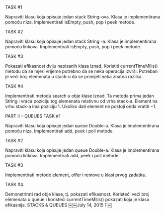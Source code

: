 
TASK #1

Napraviti klasu koja opisuje jedan stack String-ova. Klasa je implementirana pomoću niza. Implementirati isEmpty, push, pop i peek metode.

TASK #2

Napraviti klasu koja opisuje jedan stack String -a. Klasa je implementirana pomoću linkova. Implementirati isEmpty, push, pop i peek metode.

TASK #3

Pokazati efikasnost dviju napisanih klasa iznad. Koristiti currentTimeMilis() metodu da se mjeri
vrijeme potrebno da se neka operacija izvrši. Potreban je veći broj elemenata u stack-u da se primijeti neka znatna razlika.

TASK #4

Implementirati metodu search u obje klase iznad. Ta metoda prima jedan String i vraća poziciju tog
elemenata relativnu od vrha stack-a. Element na vrhu stack-a ima poziciju 1. Ukoliko dati element ne postoji onda vratiti −1.


PART II – QUEUES
TASK #1

Napraviti klasu koja opisuje jedan queue Double-a. Klasa je implementirana pomoću niza. Implementirati add, peek i poll metode.

TASK #2

Napraviti klasu koja opisuje jedan queue Double-a. Klasa je implementirana pomoću linkova. Implementirati add, peek i poll metode.

TASK #3

Implementirati metode element, offer i remove u klasi prvog zadatka.

TASK #4

Demonstrirati rad obje klase, tj. pokazati efikasnost. Koristeći veći broj elemenata u queue i koristeći currentTimeMilis() pokazati koja je klasa efikasnija.
STACKS & QUEUES
￼￼July 14, 2015 1
￼